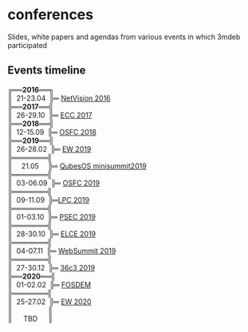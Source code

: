 # conferences
Slides, white papers and agendas from various events in which 3mdeb participated

## Events timeline

╔══**2016**══╗<br>
║ &nbsp;21-23.04&ensp;╠═ [NetVision 2016 ](2016/NetVision)<br>
╠══**2017**══╣<br>
║ &nbsp;26-29.10&ensp;╠═ [ECC 2017](2017/ECC)<br>
╠══**2018**══╣<br>
║ &nbsp;12-15.09&ensp;╠═ [OSFC 2018](2018/OSFC)<br>
╠══**2019**══╣<br>
║ &nbsp;26-28.02&ensp;╠═ [EW 2019](2019/EW)<br>
╠═══════╣<br>
║ &ensp;&ensp;21.05 &ensp;&ensp;╠═ [QubesOS minisummit2019](2019/QubesOS-minisummit)<br>
╠═══════╣<br>
║ &nbsp;03-06.09&ensp;╠═ [OSFC 2019](2019/OSFC)<br>
╠═══════╣<br>
║ &nbsp;09-11.09&ensp;╠═[LPC 2019](2019/LPC)<br>
╠═══════╣<br>
║ &nbsp;01-03.10&ensp;╠═ [PSEC 2019](2019/PSEC)<br>
╠═══════╣<br>
║ &nbsp;28-30.10&ensp;╠═ [ELCE 2019](2019/ELCE)<br>
╠═══════╣<br>
║ &nbsp;04-07.11&ensp;╠═ [WebSummit 2019](2019/WebSummit)<br>
╠═══════╣<br>
║ &nbsp;27-30.12&ensp;╠═ [36c3 2019](2019/36c3)<br>
╠══**2020**══╣<br>
║ &nbsp;01-02.02&ensp;╠═ [FOSDEM](2020/FOSDEM)<br>
╠═══════╣<br>
║ &nbsp;25-27.02&ensp;╠═ [EW 2020](2020/EW)<br>
║ &ensp;&ensp;&ensp;&ensp;&ensp;&ensp;&ensp;&ensp;&ensp; ║<br>
║ &nbsp;&ensp;&ensp;TBD&ensp;&ensp;&ensp;║<br>
